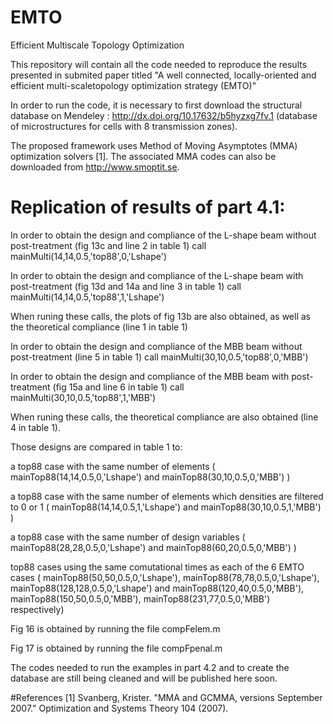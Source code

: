 # EMTO
Efficient Multiscale Topology Optimization

This repository will contain all the code needed to reproduce the results presented in submited paper titled "A well connected, locally-oriented and efficient multi-scaletopology optimization strategy (EMTO)"

In order to run the code, it is necessary to first download the structural database on Mendeley : http://dx.doi.org/10.17632/b5hyzxg7fv.1 (database of microstructures for cells with 8 transmission zones).

The proposed framework uses Method of Moving Asymptotes (MMA) optimization solvers [1]. The associated MMA codes can also be downloaded from http://www.smoptit.se. 


# Replication of results of part 4.1:

In order to obtain the design and compliance of the L-shape beam without post-treatment (fig 13c and line 2 in table 1) call mainMulti(14,14,0.5,'top88',0,'Lshape')

In order to obtain the design and compliance of the L-shape beam with post-treatment (fig 13d and 14a and line 3 in table 1) call mainMulti(14,14,0.5,'top88',1,'Lshape')

When runing these calls, the plots of fig 13b are also obtained, as well as the theoretical compliance (line 1 in table 1)

In order to obtain the design and compliance of the MBB beam without post-treatment (line 5 in table 1) call mainMulti(30,10,0.5,'top88',0,'MBB')

In order to obtain the design and compliance of the MBB beam with post-treatment (fig 15a and line 6 in table 1) call mainMulti(30,10,0.5,'top88',1,'MBB')

When runing these calls, the theoretical compliance are also obtained (line 4 in table 1).


Those designs are compared in table 1 to:

a top88 case with the same number of elements ( mainTop88(14,14,0.5,0,'Lshape') and mainTop88(30,10,0.5,0,'MBB') )

a top88 case with the same number of elements which densities are filtered to 0 or 1 ( mainTop88(14,14,0.5,1,'Lshape') and mainTop88(30,10,0.5,1,'MBB') )

a top88 case with the same number of design variables ( mainTop88(28,28,0.5,0,'Lshape') and mainTop88(60,20,0.5,0,'MBB') )

top88 cases using the same comutational times as each of the 6 EMTO cases ( mainTop88(50,50,0.5,0,'Lshape'), mainTop88(78,78,0.5,0,'Lshape'), mainTop88(128,128,0.5,0,'Lshape') and mainTop88(120,40,0.5,0,'MBB'), mainTop88(150,50,0.5,0,'MBB'), mainTop88(231,77,0.5,0,'MBB') respectively)


Fig 16 is obtained by running the file compFelem.m

Fig 17 is obtained by running the file compFpenal.m


The codes needed to run the examples in part 4.2 and to create the database are still being cleaned and will be published here soon.

#References
[1] Svanberg, Krister. "MMA and GCMMA, versions September 2007." Optimization and Systems Theory 104 (2007).
